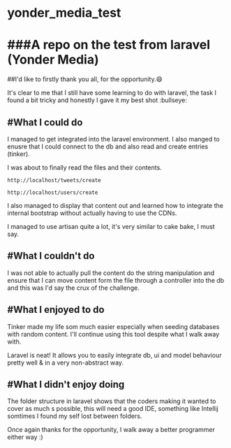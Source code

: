 # yonder_media_test


###A repo on the test from laravel (Yonder Media)
==============================================


##I'd like to firstly thank you all, for the opportunity.:smile:


It's clear to me that I still have some learning to do with laravel,
the task I found a bit tricky and honestly I gave it my best shot :bullseye:

#What I could do
---------------

I managed to get integrated into the laravel environment. I also manged  to enusre
that I could connect to the db and also read and create entries (tinker).

I was about to finally read the files and their contents.

`http://localhost/tweets/create`

`http://localhost/users/create`

I also managed to display that content out and learned how to integrate the internal
bootstrap without actually having to use the CDNs.

I managed to use artisan quite a lot, it's very similar to cake bake, I must say.


#What I couldn't do 
-------------------

I was not able to actually pull the content do the string manipulation and 
ensure that I can move content form the file through a controller into the 
db and this was I'd say the crux of  the challenge.
 

#What I enjoyed to do
---------------------
Tinker made my life som much easier especially when seeding databases with 
random content. I'll continue using this tool despite what I walk away with.

Laravel is neat! It allows you to easily integrate db, ui and model behaviour
pretty well & in a very non-abstract way.


#What I didn't enjoy doing
-------------------------
The folder structure in laravel shows that the coders making it wanted to cover
as much s possible, this will need a good IDE, something like Intellij somtimes
I found my self lost between folders.

Once again thanks for the opportunity, I walk away a better programmer either way :)
